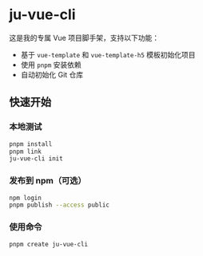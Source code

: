 # ju-vue-cli

这是我的专属 Vue 项目脚手架，支持以下功能：

- 基于 `vue-template` 和 `vue-template-h5` 模板初始化项目
- 使用 `pnpm` 安装依赖
- 自动初始化 Git 仓库

## 快速开始

### 本地测试

```bash
pnpm install
pnpm link
ju-vue-cli init
```

### 发布到 npm（可选）

```bash
npm login
pnpm publish --access public
```

### 使用命令

```bash
pnpm create ju-vue-cli
```
